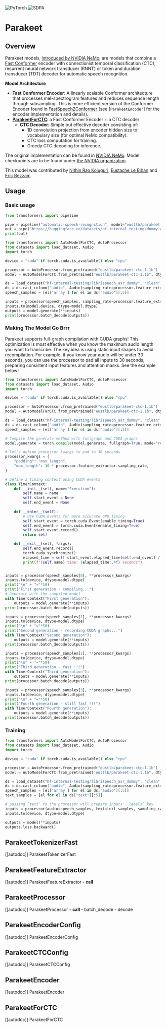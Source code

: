 <!--Copyright 2025 The NVIDIA NeMo Team and The HuggingFace Inc. team. All rights reserved.

Licensed under the Apache License, Version 2.0 (the "License"); you may not use this file except in compliance with
the License. You may obtain a copy of the License at

http://www.apache.org/licenses/LICENSE-2.0

Unless required by applicable law or agreed to in writing, software distributed under the License is distributed on
an "AS IS" BASIS, WITHOUT WARRANTIES OR CONDITIONS OF ANY KIND, either express or implied. See the License for the
specific language governing permissions and limitations under the License.

⚠️ Note that this file is in Markdown but contain specific syntax for our doc-builder (similar to MDX) that may not be
rendered properly in your Markdown viewer.

-->

<div class="flex flex-wrap space-x-1">
<img alt="PyTorch" src="https://img.shields.io/badge/PyTorch-DE3412?style=flat&logo=pytorch&logoColor=white">
<img alt="SDPA" src="https://img.shields.io/badge/SDPA-DE3412?style=flat&logo=pytorch&logoColor=white">
</div>

# Parakeet

## Overview

Parakeet models, [introduced by NVIDIA NeMo](https://developer.nvidia.com/blog/pushing-the-boundaries-of-speech-recognition-with-nemo-parakeet-asr-models/), are models that combine a [Fast Conformer](https://docs.nvidia.com/nemo-framework/user-guide/latest/nemotoolkit/asr/models.html#fast-conformer) encoder with connectionist temporal classification (CTC), recurrent neural network transducer (RNNT) or token and duration transducer (TDT) decoder for automatic speech recognition.

**Model Architecture**
- **Fast Conformer Encoder**: A linearly scalable Conformer architecture that processes mel-spectrogram features and reduces sequence length through subsampling. This is more efficient version of the Conformer Encoder found in [FastSpeech2Conformer](./fastspeech2_conformer.md) (see [`ParakeetEncoder`] for the encoder implementation and details).
- [**ParakeetForCTC**](#parakeetforctc): a Fast Conformer Encoder + a CTC decoder
    - **CTC Decoder**: Simple but effective decoder consisting of:
        - 1D convolution projection from encoder hidden size to vocabulary size (for optimal NeMo compatibility).
        - CTC loss computation for training.
        - Greedy CTC decoding for inference.

The original implementation can be found in [NVIDIA NeMo](https://github.com/NVIDIA/NeMo).
Model checkpoints are to be found under [the NVIDIA organization](https://huggingface.co/nvidia/models?search=parakeet).

This model was contributed by [Nithin Rao Koluguri](https://huggingface.co/nithinraok), [Eustache Le Bihan](https://huggingface.co/eustlb) and [Eric Bezzam](https://huggingface.co/bezzam).

## Usage

### Basic usage

<hfoptions id="usage">
<hfoption id="Pipeline">

```py
from transformers import pipeline

pipe = pipeline("automatic-speech-recognition", model="eustlb/parakeet-ctc-1.1b")
out = pipe("https://huggingface.co/datasets/hf-internal-testing/dummy-audio-samples/resolve/main/bcn_weather.mp3")
print(out)
```

</hfoption>
<hfoption id="AutoModel">

```py
from transformers import AutoModelForCTC, AutoProcessor
from datasets import load_dataset, Audio
import torch

device = "cuda" if torch.cuda.is_available() else "cpu"

processor = AutoProcessor.from_pretrained("eustlb/parakeet-ctc-1.1b")
model = AutoModelForCTC.from_pretrained("eustlb/parakeet-ctc-1.1b", dtype="auto", device_map=device)

ds = load_dataset("hf-internal-testing/librispeech_asr_dummy", "clean", split="validation")
ds = ds.cast_column("audio", Audio(sampling_rate=processor.feature_extractor.sampling_rate))
speech_samples = [el['array'] for el in ds["audio"][:5]]

inputs = processor(speech_samples, sampling_rate=processor.feature_extractor.sampling_rate)
inputs.to(model.device, dtype=model.dtype)
outputs = model.generate(**inputs)
print(processor.batch_decode(outputs))
```

</hfoption>
</hfoptions>

### Making The Model Go Brrr

Parakeet supports full-graph compilation with CUDA graphs! This optimization is most effective when you know the maximum audio length you want to transcribe. The key idea is using static input shapes to avoid recompilation. For example, if you know your audio will be under 30 seconds, you can use the processor to pad all inputs to 30 seconds, preparing consistent input features and attention masks. See the example below!

```python
from transformers import AutoModelForCTC, AutoProcessor
from datasets import load_dataset, Audio
import torch

device = "cuda" if torch.cuda.is_available() else "cpu"

processor = AutoProcessor.from_pretrained("eustlb/parakeet-ctc-1.1b")
model = AutoModelForCTC.from_pretrained("eustlb/parakeet-ctc-1.1b", dtype="auto", device_map=device)

ds = load_dataset("hf-internal-testing/librispeech_asr_dummy", "clean", split="validation")
ds = ds.cast_column("audio", Audio(sampling_rate=processor.feature_extractor.sampling_rate))
speech_samples = [el['array'] for el in ds["audio"][:5]]

# Compile the generate method with fullgraph and CUDA graphs
model.generate = torch.compile(model.generate, fullgraph=True, mode="reduce-overhead")

# let's define processor kwargs to pad to 30 seconds
processor_kwargs = {
    "padding": "max_length",
    "max_length": 30 * processor.feature_extractor.sampling_rate,
}

# Define a timing context using CUDA events
class TimerContext:
    def __init__(self, name="Execution"):
        self.name = name
        self.start_event = None
        self.end_event = None
        
    def __enter__(self):
        # Use CUDA events for more accurate GPU timing
        self.start_event = torch.cuda.Event(enable_timing=True)
        self.end_event = torch.cuda.Event(enable_timing=True)
        self.start_event.record()
        return self

    def __exit__(self, *args):
        self.end_event.record()
        torch.cuda.synchronize()
        elapsed_time = self.start_event.elapsed_time(self.end_event) / 1000.0
        print(f"{self.name} time: {elapsed_time:.4f} seconds")


inputs = processor(speech_samples[0], **processor_kwargs)
inputs.to(device, dtype=model.dtype)
print("\n" + "="*50)
print("First generation - compiling...")
# Generate with the compiled model
with TimerContext("First generation"):
    outputs = model.generate(**inputs)
print(processor.batch_decode(outputs))

inputs = processor(speech_samples[1], **processor_kwargs)
inputs.to(device, dtype=model.dtype)
print("\n" + "="*50)
print("Second generation - recording CUDA graphs...")
with TimerContext("Second generation"):
    outputs = model.generate(**inputs)
print(processor.batch_decode(outputs))

inputs = processor(speech_samples[2], **processor_kwargs)
inputs.to(device, dtype=model.dtype)
print("\n" + "="*50)
print("Third generation - fast !!!")
with TimerContext("Third generation"):
    outputs = model.generate(**inputs)
print(processor.batch_decode(outputs))

inputs = processor(speech_samples[3], **processor_kwargs)
inputs.to(device, dtype=model.dtype)
print("\n" + "="*50)
print("Fourth generation - still fast !!!")
with TimerContext("Fourth generation"):
    outputs = model.generate(**inputs)
print(processor.batch_decode(outputs))
```

### Training

```python
from transformers import AutoModelForCTC, AutoProcessor
from datasets import load_dataset, Audio
import torch

device = "cuda" if torch.cuda.is_available() else "cpu"

processor = AutoProcessor.from_pretrained("eustlb/parakeet-ctc-1.1b")
model = AutoModelForCTC.from_pretrained("eustlb/parakeet-ctc-1.1b", dtype="auto", device_map=device)

ds = load_dataset("hf-internal-testing/librispeech_asr_dummy", "clean", split="validation")
ds = ds.cast_column("audio", Audio(sampling_rate=processor.feature_extractor.sampling_rate))
speech_samples = [el['array'] for el in ds["audio"][:5]]
text_samples = [el for el in ds["text"][:5]]

# passing `text` to the processor will prepare inputs' `labels` key
inputs = processor(audio=speech_samples, text=text_samples, sampling_rate=processor.feature_extractor.sampling_rate)
inputs.to(device, dtype=model.dtype)

outputs = model(**inputs)
outputs.loss.backward()
```

## ParakeetTokenizerFast

[[autodoc]] ParakeetTokenizerFast 

## ParakeetFeatureExtractor

[[autodoc]] ParakeetFeatureExtractor
    - __call__

## ParakeetProcessor

[[autodoc]] ParakeetProcessor
    - __call__
    - batch_decode
    - decode

## ParakeetEncoderConfig

[[autodoc]] ParakeetEncoderConfig 

## ParakeetCTCConfig

[[autodoc]] ParakeetCTCConfig 

## ParakeetEncoder

[[autodoc]] ParakeetEncoder

## ParakeetForCTC

[[autodoc]] ParakeetForCTC

